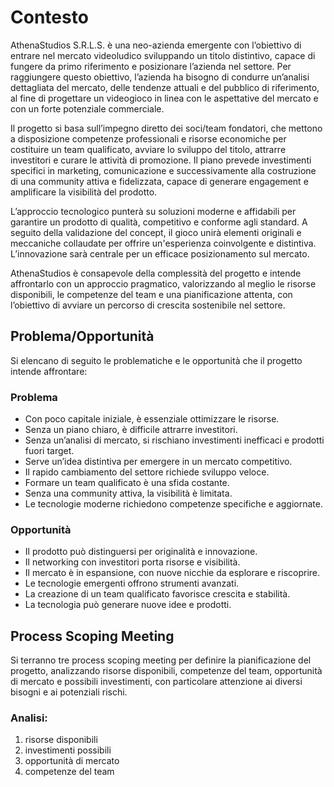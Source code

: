 # Contesto

AthenaStudios S.R.L.S. è una neo-azienda emergente con l’obiettivo di entrare nel
mercato videoludico sviluppando un titolo distintivo, capace di fungere da
primo riferimento e posizionare l’azienda nel settore.
Per raggiungere questo obiettivo, l’azienda ha bisogno di condurre un’analisi
dettagliata del mercato, delle tendenze attuali e del pubblico di riferimento,
al fine di progettare un videogioco in linea con le aspettative del mercato e
con un forte potenziale commerciale.

Il progetto si basa sull’impegno diretto dei soci/team fondatori, che mettono a
disposizione competenze professionali e risorse economiche per costituire un
team qualificato, avviare lo sviluppo del titolo, attrarre investitori e
curare le attività di promozione.
Il piano prevede investimenti specifici in marketing, comunicazione e
successivamente alla costruzione di una community attiva e fidelizzata,
capace di generare engagement e amplificare la visibilità del prodotto.

L’approccio tecnologico punterà su soluzioni moderne e affidabili per garantire
un prodotto di qualità, competitivo e conforme agli standard.
A seguito della validazione del concept, il gioco unirà elementi originali e
meccaniche collaudate per offrire un'esperienza coinvolgente e distintiva.
L’innovazione sarà centrale per un efficace posizionamento sul mercato.

AthenaStudios è consapevole della complessità del progetto e intende affrontarlo
con un approccio pragmatico, valorizzando al meglio le risorse disponibili, le
competenze del team e una pianificazione attenta, con l’obiettivo di avviare
un percorso di crescita sostenibile nel settore.

## Problema/Opportunità

Si elencano di seguito le problematiche e le opportunità che il progetto intende affrontare:

### Problema
- Con poco capitale iniziale, è essenziale ottimizzare le risorse.
- Senza un piano chiaro, è difficile attrarre investitori.
- Senza un’analisi di mercato, si rischiano investimenti inefficaci e prodotti fuori target.
- Serve un’idea distintiva per emergere in un mercato competitivo.
- Il rapido cambiamento del settore richiede sviluppo veloce.
- Formare un team qualificato è una sfida costante.
- Senza una community attiva, la visibilità è limitata.
- Le tecnologie moderne richiedono competenze specifiche e aggiornate.

### Opportunità
- Il prodotto può distinguersi per originalità e innovazione.
- Il networking con investitori porta risorse e visibilità.
- Il mercato è in espansione, con nuove nicchie da esplorare e riscoprire.
- Le tecnologie emergenti offrono strumenti avanzati.
- La creazione di un team qualificato favorisce crescita e stabilità.
- La tecnologia può generare nuove idee e prodotti.

## Process Scoping Meeting
Si terranno tre process scoping meeting per definire la pianificazione del progetto, analizzando 
risorse disponibili, competenze del team, opportunità di mercato e possibili investimenti, 
con particolare attenzione ai diversi bisogni e ai potenziali rischi.

### Analisi:
1. risorse disponibili
2. investimenti possibili
3. opportunità di mercato
4. competenze del team
